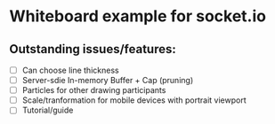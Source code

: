 # Whiteboard example for socket.io

## Outstanding issues/features:
- [ ] Can choose line thickness
- [ ] Server-sdie In-memory Buffer + Cap (pruning)
- [ ] Particles for other drawing participants
- [ ] Scale/tranformation for mobile devices with portrait viewport
- [ ] Tutorial/guide